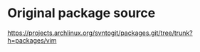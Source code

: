 
# Original package source

https://projects.archlinux.org/svntogit/packages.git/tree/trunk?h=packages/vim
